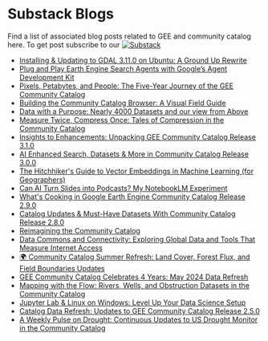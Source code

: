 # Substack Blogs

Find a list of associated blog posts related to GEE and community catalog here. To get post subscribe to our [![Substack](https://img.shields.io/badge/Substack-FF6719.svg?style=flat&logo=Substack&logoColor=white)](https://datacommons.substack.com/)

<!-- START_MARKER -->
* [Installing &amp; Updating to GDAL 3.11.0 on Ubuntu: A Ground Up Rewrite](https://datacommons.substack.com/p/installing-and-updating-to-gdal-3110)
* [Plug and Play Earth Engine Search Agents with Google’s Agent Development Kit](https://datacommons.substack.com/p/plug-and-play-earth-engine-search)
* [Pixels, Petabytes, and People: The Five-Year Journey of the GEE Community Catalog](https://datacommons.substack.com/p/pixels-petabytes-and-people-the-five)
* [Building the Community Catalog Browser: A Visual Field Guide](https://datacommons.substack.com/p/building-the-community-catalog-browser)
* [Data with a Purpose: Nearly 4000 Datasets and our view from Above](https://datacommons.substack.com/p/data-with-a-purpose-nearly-4000-datasets)
* [Measure Twice, Compress Once: Tales of Compression in the Community Catalog](https://datacommons.substack.com/p/measure-twice-compress-once-tales)
* [Insights to Enhancements: Unpacking GEE Community Catalog Release 3.1.0](https://datacommons.substack.com/p/insights-to-enhancements-unpacking)
* [AI Enhanced Search, Datasets &amp; More in Community Catalog Release 3.0.0](https://datacommons.substack.com/p/ai-enhanced-search-datasets-and-more)
* [The Hitchhiker's Guide to Vector Embeddings in Machine Learning (for Geographers)](https://datacommons.substack.com/p/the-hitchhikers-guide-to-vector-embeddings)
* [Can AI Turn Slides into Podcasts? My NotebookLM Experiment](https://datacommons.substack.com/p/can-ai-turn-slides-into-podcasts)
* [What's Cooking in Google Earth Engine Community Catalog Release 2.9.0](https://datacommons.substack.com/p/whats-cooking-in-google-earth-engine)
* [Catalog Updates &amp; Must-Have Datasets With Community Catalog Release 2.8.0](https://datacommons.substack.com/p/catalog-updates-and-must-have-datasets)
* [Reimagining the Community Catalog](https://datacommons.substack.com/p/reimagining-the-community-catalog)
* [Data Commons and Connectivity: Exploring Global Data and Tools That Measure Internet Access](https://datacommons.substack.com/p/data-commons-and-connectivity-exploring)
* [🌍 Community Catalog Summer Refresh: Land Cover, Forest Flux, and Field Boundaries Updates](https://datacommons.substack.com/p/community-catalog-summer-refresh)
* [GEE Community Catalog Celebrates 4 Years: May 2024 Data Refresh](https://datacommons.substack.com/p/gee-community-catalog-celebrates)
* [Mapping with the Flow: Rivers, Wells, and Obstruction Datasets in the Community Catalog](https://datacommons.substack.com/p/mapping-with-the-flow-rivers-wells)
* [Jupyter Lab &amp; Linux on Windows: Level Up Your Data Science Setup](https://datacommons.substack.com/p/jupyter-lab-and-linux-on-windows)
* [Catalog Data Refresh: Updates to GEE Community Catalog Release 2.5.0](https://datacommons.substack.com/p/catalog-data-refresh-updates-to-gee)
* [A Weekly Pulse on Drought: Continuous Updates to US Drought Monitor in the Community Catalog](https://datacommons.substack.com/p/a-weekly-pulse-on-drought-bringing)
<!-- END_MARKER -->

<!-- Last updated: Mon May  5 06:32:44 UTC 2025 -->
<!-- Last updated: Mon May  5 06:37:58 UTC 2025 -->
<!-- Updated: Mon May  5 07:05:10 UTC 2025 -->
<!-- Updated: Mon May  5 07:15:43 UTC 2025 -->
<!-- Updated: Tue May  6 00:08:21 UTC 2025 -->
<!-- Updated: Wed May  7 00:07:10 UTC 2025 -->
<!-- Updated: Thu May  8 00:09:15 UTC 2025 -->
<!-- Updated: Fri May  9 00:08:21 UTC 2025 -->
<!-- Updated: Sat May 10 00:07:36 UTC 2025 -->
<!-- Updated: Sun May 11 00:08:42 UTC 2025 -->
<!-- Updated: Mon May 12 00:08:32 UTC 2025 -->
<!-- Updated: Tue May 13 00:09:01 UTC 2025 -->
<!-- Updated: Wed May 14 00:08:22 UTC 2025 -->
<!-- Updated: Thu May 15 00:08:03 UTC 2025 -->
<!-- Updated: Fri May 16 00:07:28 UTC 2025 -->
<!-- Updated: Sat May 17 00:07:46 UTC 2025 -->
<!-- Updated: Sun May 18 00:09:32 UTC 2025 -->
<!-- Updated: Mon May 19 00:08:16 UTC 2025 -->
<!-- Updated: Tue May 20 00:08:17 UTC 2025 -->
<!-- Updated: Wed May 21 00:08:17 UTC 2025 -->
<!-- Updated: Thu May 22 00:07:44 UTC 2025 -->
<!-- Updated: Fri May 23 00:08:34 UTC 2025 -->
<!-- Updated: Sat May 24 00:08:00 UTC 2025 -->
<!-- Updated: Sun May 25 00:08:44 UTC 2025 -->
<!-- Updated: Mon May 26 00:08:16 UTC 2025 -->
<!-- Updated: Tue May 27 00:08:26 UTC 2025 -->
<!-- Updated: Wed May 28 00:08:20 UTC 2025 -->
<!-- Updated: Fri May 30 00:08:46 UTC 2025 -->
<!-- Updated: Sat May 31 00:08:11 UTC 2025 -->
<!-- Updated: Sun Jun  1 00:09:40 UTC 2025 -->
<!-- Updated: Mon Jun  2 00:08:20 UTC 2025 -->
<!-- Updated: Tue Jun  3 00:08:32 UTC 2025 -->
<!-- Updated: Wed Jun  4 00:08:22 UTC 2025 -->
<!-- Updated: Thu Jun  5 00:09:05 UTC 2025 -->
<!-- Updated: Fri Jun  6 00:08:19 UTC 2025 -->
<!-- Updated: Sat Jun  7 00:09:02 UTC 2025 -->
<!-- Updated: Sun Jun  8 00:09:17 UTC 2025 -->
<!-- Updated: Mon Jun  9 00:09:13 UTC 2025 -->
<!-- Updated: Tue Jun 10 00:08:14 UTC 2025 -->
<!-- Updated: Wed Jun 11 00:07:21 UTC 2025 -->
<!-- Updated: Thu Jun 12 00:08:21 UTC 2025 -->
<!-- Updated: Fri Jun 13 00:07:45 UTC 2025 -->
<!-- Updated: Sat Jun 14 00:08:30 UTC 2025 -->
<!-- Updated: Sun Jun 15 00:08:53 UTC 2025 -->
<!-- Updated: Mon Jun 16 00:08:58 UTC 2025 -->
<!-- Updated: Tue Jun 17 00:07:24 UTC 2025 -->
<!-- Updated: Wed Jun 18 00:07:58 UTC 2025 -->
<!-- Updated: Thu Jun 19 00:08:29 UTC 2025 -->
<!-- Updated: Fri Jun 20 00:08:29 UTC 2025 -->
<!-- Updated: Sat Jun 21 00:07:54 UTC 2025 -->
<!-- Updated: Sun Jun 22 00:09:25 UTC 2025 -->
<!-- Updated: Mon Jun 23 00:07:56 UTC 2025 -->
<!-- Updated: Tue Jun 24 00:08:14 UTC 2025 -->
<!-- Updated: Wed Jun 25 00:08:04 UTC 2025 -->
<!-- Updated: Wed Jun 25 05:18:24 UTC 2025 -->
<!-- Updated: Thu Jun 26 00:07:26 UTC 2025 -->
<!-- Updated: Fri Jun 27 00:07:35 UTC 2025 -->
<!-- Updated: Sat Jun 28 00:07:05 UTC 2025 -->
<!-- Updated: Sun Jun 29 00:08:21 UTC 2025 -->
<!-- Updated: Mon Jun 30 00:08:03 UTC 2025 -->
<!-- Updated: Tue Jul  1 00:08:24 UTC 2025 -->
<!-- Updated: Wed Jul  2 00:07:16 UTC 2025 -->
<!-- Updated: Thu Jul  3 00:07:41 UTC 2025 -->
<!-- Updated: Fri Jul  4 00:07:23 UTC 2025 -->
<!-- Updated: Sat Jul  5 00:07:00 UTC 2025 -->
<!-- Updated: Sun Jul  6 00:08:12 UTC 2025 -->
<!-- Updated: Mon Jul  7 00:07:54 UTC 2025 -->
<!-- Updated: Tue Jul  8 00:07:24 UTC 2025 -->
<!-- Updated: Wed Jul  9 00:07:30 UTC 2025 -->
<!-- Updated: Thu Jul 10 00:07:27 UTC 2025 -->
<!-- Updated: Fri Jul 11 00:07:14 UTC 2025 -->
<!-- Updated: Sat Jul 12 00:07:29 UTC 2025 -->
<!-- Updated: Sun Jul 13 00:08:17 UTC 2025 -->
<!-- Updated: Mon Jul 14 00:08:07 UTC 2025 -->
<!-- Updated: Tue Jul 15 00:07:33 UTC 2025 -->
<!-- Updated: Wed Jul 16 00:07:34 UTC 2025 -->
<!-- Updated: Thu Jul 17 00:07:34 UTC 2025 -->
<!-- Updated: Fri Jul 18 00:07:15 UTC 2025 -->
<!-- Updated: Sat Jul 19 00:07:24 UTC 2025 -->
<!-- Updated: Sun Jul 20 00:08:24 UTC 2025 -->
<!-- Updated: Mon Jul 21 00:08:22 UTC 2025 -->
<!-- Updated: Tue Jul 22 00:07:34 UTC 2025 -->
<!-- Updated: Wed Jul 23 00:07:44 UTC 2025 -->
<!-- Updated: Thu Jul 24 00:07:35 UTC 2025 -->
<!-- Updated: Fri Jul 25 00:07:38 UTC 2025 -->
<!-- Updated: Sat Jul 26 00:07:26 UTC 2025 -->
<!-- Updated: Sun Jul 27 00:08:22 UTC 2025 -->
<!-- Updated: Mon Jul 28 00:08:21 UTC 2025 -->
<!-- Updated: Tue Jul 29 00:08:26 UTC 2025 -->
<!-- Updated: Wed Jul 30 00:08:04 UTC 2025 -->
<!-- Updated: Thu Jul 31 00:07:46 UTC 2025 -->
<!-- Updated: Fri Aug  1 00:08:54 UTC 2025 -->
<!-- Updated: Sat Aug  2 00:07:38 UTC 2025 -->
<!-- Updated: Sun Aug  3 00:08:42 UTC 2025 -->
<!-- Updated: Mon Aug  4 00:08:30 UTC 2025 -->
<!-- Updated: Tue Aug  5 00:07:58 UTC 2025 -->
<!-- Updated: Wed Aug  6 00:07:54 UTC 2025 -->
<!-- Updated: Thu Aug  7 00:07:54 UTC 2025 -->
<!-- Updated: Fri Aug  8 00:07:58 UTC 2025 -->
<!-- Updated: Sat Aug  9 00:07:23 UTC 2025 -->
<!-- Updated: Sun Aug 10 00:08:38 UTC 2025 -->
<!-- Updated: Mon Aug 11 00:08:17 UTC 2025 -->
<!-- Updated: Tue Aug 12 00:07:13 UTC 2025 -->
<!-- Updated: Wed Aug 13 00:07:20 UTC 2025 -->
<!-- Updated: Thu Aug 14 00:07:17 UTC 2025 -->
<!-- Updated: Fri Aug 15 00:07:22 UTC 2025 -->
<!-- Updated: Sat Aug 16 00:06:58 UTC 2025 -->
<!-- Updated: Sun Aug 17 00:08:05 UTC 2025 -->
<!-- Updated: Mon Aug 18 00:08:14 UTC 2025 -->
<!-- Updated: Tue Aug 19 00:07:24 UTC 2025 -->
<!-- Updated: Wed Aug 20 00:06:50 UTC 2025 -->
<!-- Updated: Thu Aug 21 00:05:50 UTC 2025 -->
<!-- Updated: Fri Aug 22 00:06:55 UTC 2025 -->
<!-- Updated: Sat Aug 23 00:06:35 UTC 2025 -->
<!-- Updated: Sun Aug 24 00:07:47 UTC 2025 -->
<!-- Updated: Mon Aug 25 00:07:22 UTC 2025 -->
<!-- Updated: Tue Aug 26 00:06:59 UTC 2025 -->
<!-- Updated: Wed Aug 27 00:07:38 UTC 2025 -->
<!-- Updated: Thu Aug 28 00:07:11 UTC 2025 -->
<!-- Updated: Fri Aug 29 00:07:00 UTC 2025 -->
<!-- Updated: Sat Aug 30 00:06:31 UTC 2025 -->
<!-- Updated: Sun Aug 31 00:07:50 UTC 2025 -->
<!-- Updated: Mon Sep  1 00:08:30 UTC 2025 -->
<!-- Updated: Tue Sep  2 00:07:15 UTC 2025 -->
<!-- Updated: Wed Sep  3 00:06:39 UTC 2025 -->
<!-- Updated: Thu Sep  4 00:06:50 UTC 2025 -->
<!-- Updated: Fri Sep  5 00:07:00 UTC 2025 -->
<!-- Updated: Sat Sep  6 00:06:51 UTC 2025 -->
<!-- Updated: Sun Sep  7 00:07:44 UTC 2025 -->
<!-- Updated: Mon Sep  8 00:07:07 UTC 2025 -->
<!-- Updated: Tue Sep  9 00:06:49 UTC 2025 -->
<!-- Updated: Wed Sep 10 00:06:30 UTC 2025 -->
<!-- Updated: Thu Sep 11 00:06:49 UTC 2025 -->
<!-- Updated: Fri Sep 12 00:06:54 UTC 2025 -->
<!-- Updated: Sat Sep 13 00:06:24 UTC 2025 -->
<!-- Updated: Sun Sep 14 00:07:40 UTC 2025 -->
<!-- Updated: Mon Sep 15 00:07:44 UTC 2025 -->
<!-- Updated: Tue Sep 16 00:07:03 UTC 2025 -->
<!-- Updated: Wed Sep 17 00:07:24 UTC 2025 -->
<!-- Updated: Thu Sep 18 00:06:33 UTC 2025 -->
<!-- Updated: Fri Sep 19 00:07:24 UTC 2025 -->
<!-- Updated: Sat Sep 20 00:06:21 UTC 2025 -->
<!-- Updated: Sun Sep 21 00:07:38 UTC 2025 -->
<!-- Updated: Mon Sep 22 00:07:47 UTC 2025 -->
<!-- Updated: Tue Sep 23 00:07:24 UTC 2025 -->
<!-- Updated: Wed Sep 24 00:07:32 UTC 2025 -->
<!-- Updated: Thu Sep 25 00:07:21 UTC 2025 -->
<!-- Updated: Fri Sep 26 00:07:18 UTC 2025 -->
<!-- Updated: Sat Sep 27 00:06:29 UTC 2025 -->
<!-- Updated: Sun Sep 28 00:07:43 UTC 2025 -->
<!-- Updated: Mon Sep 29 00:07:39 UTC 2025 -->
<!-- Updated: Tue Sep 30 00:07:45 UTC 2025 -->
<!-- Updated: Wed Oct  1 00:08:19 UTC 2025 -->
<!-- Updated: Thu Oct  2 00:07:11 UTC 2025 -->
<!-- Updated: Fri Oct  3 00:07:06 UTC 2025 -->
<!-- Updated: Sat Oct  4 00:06:53 UTC 2025 -->
<!-- Updated: Sun Oct  5 00:08:02 UTC 2025 -->
<!-- Updated: Mon Oct  6 00:07:12 UTC 2025 -->
<!-- Updated: Tue Oct  7 00:07:15 UTC 2025 -->
<!-- Updated: Wed Oct  8 00:07:17 UTC 2025 -->
<!-- Updated: Thu Oct  9 00:07:17 UTC 2025 -->
<!-- Updated: Fri Oct 10 00:07:40 UTC 2025 -->
<!-- Updated: Sat Oct 11 00:07:07 UTC 2025 -->
<!-- Updated: Sun Oct 12 00:07:14 UTC 2025 -->
<!-- Updated: Mon Oct 13 00:07:26 UTC 2025 -->
<!-- Updated: Tue Oct 14 00:07:13 UTC 2025 -->
<!-- Updated: Wed Oct 15 00:07:35 UTC 2025 -->
<!-- Updated: Thu Oct 16 00:07:20 UTC 2025 -->
<!-- Updated: Fri Oct 17 00:07:33 UTC 2025 -->
<!-- Updated: Sat Oct 18 00:07:03 UTC 2025 -->
<!-- Updated: Sun Oct 19 00:07:48 UTC 2025 -->
<!-- Updated: Mon Oct 20 00:07:41 UTC 2025 -->
